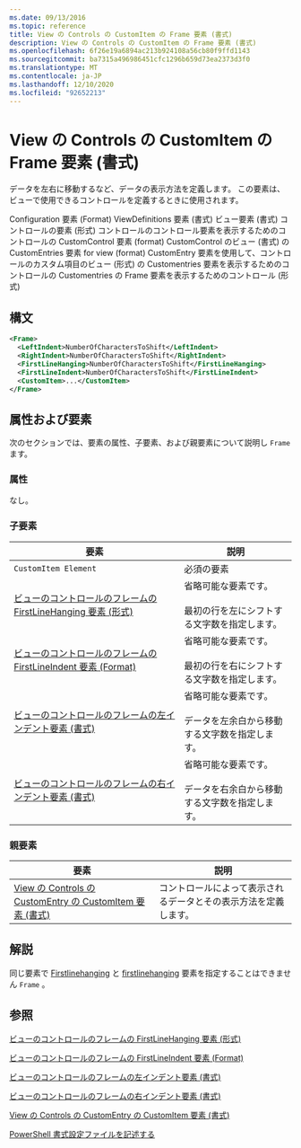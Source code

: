 ```yaml
---
ms.date: 09/13/2016
ms.topic: reference
title: View の Controls の CustomItem の Frame 要素 (書式)
description: View の Controls の CustomItem の Frame 要素 (書式)
ms.openlocfilehash: 6f26e19a6894ac213b924108a56cb80f9ffd1143
ms.sourcegitcommit: ba7315a496986451cfc1296b659d73ea2373d3f0
ms.translationtype: MT
ms.contentlocale: ja-JP
ms.lasthandoff: 12/10/2020
ms.locfileid: "92652213"
---
```

# <a name="frame-element-for-customitem-for-controls-for-view-format"></a>View の Controls の CustomItem の Frame 要素 (書式)

データを左右に移動するなど、データの表示方法を定義します。 この要素は、ビューで使用できるコントロールを定義するときに使用されます。

Configuration 要素 (Format) ViewDefinitions 要素 (書式) ビュー要素 (書式) コントロールの要素 (形式) コントロールのコントロール要素を表示するためのコントロールの CustomControl 要素 (format) CustomControl のビュー (書式) の CustomEntries 要素 for view (format) CustomEntry 要素を使用して、コントロールのカスタム項目のビュー (形式) の Customentries 要素を表示するためのコントロールの Customentries の Frame 要素を表示するためのコントロール (形式)

## <a name="syntax"></a>構文

```xml
<Frame>
  <LeftIndent>NumberOfCharactersToShift</LeftIndent>
  <RightIndent>NumberOfCharactersToShift</RightIndent>
  <FirstLineHanging>NumberOfCharactersToShift</FirstLineHanging>
  <FirstLineIndent>NumberOfCharactersToShift</FirstLineIndent>
  <CustomItem>...</CustomItem>
</Frame>
```

## <a name="attributes-and-elements"></a>属性および要素

次のセクションでは、要素の属性、子要素、および親要素について説明し `Frame` ます。

### <a name="attributes"></a>属性

なし。

### <a name="child-elements"></a>子要素

|要素|説明|
|-------------|-----------------|
|`CustomItem Element`|必須の要素|
|[ビューのコントロールのフレームの FirstLineHanging 要素 (形式)](./firstlinehanging-element-for-frame-for-controls-for-view-format.md)|省略可能な要素です。<br /><br /> 最初の行を左にシフトする文字数を指定します。|
|[ビューのコントロールのフレームの FirstLineIndent 要素 (Format)](./firstlineindent-element-for-frame-for-controls-for-view-format.md)|省略可能な要素です。<br /><br /> 最初の行を右にシフトする文字数を指定します。|
|[ビューのコントロールのフレームの左インデント要素 (書式)](./leftindent-element-for-frame-for-controls-for-view-format.md)|省略可能な要素です。<br /><br /> データを左余白から移動する文字数を指定します。|
|[ビューのコントロールのフレームの右インデント要素 (書式)](./rightindent-element-for-frame-for-controls-for-view-format.md)|省略可能な要素です。<br /><br /> データを右余白から移動する文字数を指定します。|

### <a name="parent-elements"></a>親要素

|要素|説明|
|-------------|-----------------|
|[View の Controls の CustomEntry の CustomItem 要素 (書式)](./customitem-element-for-customentry-for-controls-for-view-format.md)|コントロールによって表示されるデータとその表示方法を定義します。|

## <a name="remarks"></a>解説

同じ要素で [Firstlinehanging](./firstlinehanging-element-for-frame-for-controls-for-view-format.md) と [firstlinehanging](./firstlineindent-element-for-frame-for-controls-for-view-format.md) 要素を指定することはできません `Frame` 。

## <a name="see-also"></a>参照

[ビューのコントロールのフレームの FirstLineHanging 要素 (形式)](./firstlinehanging-element-for-frame-for-controls-for-view-format.md)

[ビューのコントロールのフレームの FirstLineIndent 要素 (Format)](./firstlineindent-element-for-frame-for-controls-for-view-format.md)

[ビューのコントロールのフレームの左インデント要素 (書式)](./leftindent-element-for-frame-for-controls-for-view-format.md)

[ビューのコントロールのフレームの右インデント要素 (書式)](./rightindent-element-for-frame-for-controls-for-view-format.md)

[View の Controls の CustomEntry の CustomItem 要素 (書式)](./customitem-element-for-customentry-for-controls-for-view-format.md)

[PowerShell 書式設定ファイルを記述する](./writing-a-powershell-formatting-file.md)
